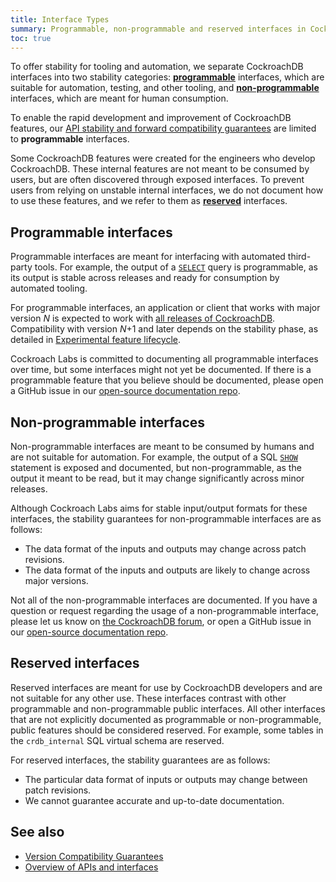 ```yaml
---
title: Interface Types
summary: Programmable, non-programmable and reserved interfaces in CockroachDB.
toc: true
---
```


To offer stability for tooling and automation, we separate CockroachDB interfaces into two stability categories: [**programmable**](#programmable-interfaces) interfaces, which are suitable for automation, testing, and other tooling, and [**non-programmable**](#non-programmable-interfaces) interfaces, which are meant for human consumption.

To enable the rapid development and improvement of CockroachDB features, our [API stability and forward compatibility guarantees](compatibility-and-programmability-guarantees.html) are limited to **programmable** interfaces.

Some CockroachDB features were created for the engineers who develop CockroachDB. These internal features are not meant to be consumed by users, but are often discovered through exposed interfaces. To prevent users from relying on unstable internal interfaces, we do not document how to use these features, and we refer to them as [**reserved**](#reserved-interfaces) interfaces.

## Programmable interfaces

Programmable interfaces are meant for interfacing with automated third-party tools. For example, the output of a [`SELECT`](selection-queries.html) query is programmable, as its output is stable across releases and ready for consumption by automated tooling.

For programmable interfaces, an application or client that works with major version *N* is
expected to work with [all releases of CockroachDB](compatibility-and-programmability-guarantees.html#version-and-patch-definitions). Compatibility with version
*N*+1 and later depends on the stability phase, as detailed in
[Experimental feature lifecycle](experimental-feature-lifecycle.html).

Cockroach Labs is committed to documenting all programmable interfaces over time, but some interfaces might not yet be documented. If there is a programmable feature that you believe should be documented, please open a GitHub issue in our [open-source documentation repo](https://github.com/cockroachdb/docs/issues/new).

## Non-programmable interfaces

Non-programmable interfaces are meant to be consumed by humans and are not suitable for automation. For example, the output of a SQL [`SHOW`](show-vars.html)
statement is exposed and documented, but non-programmable, as the output it meant to be read, but it may change significantly across minor releases.

Although Cockroach Labs aims for stable input/output formats for these interfaces, the stability guarantees for non-programmable interfaces are as follows:

- The data format of the inputs and outputs may change across patch
  revisions.
- The data format of the inputs and outputs are likely to change
  across major versions.

Not all of the non-programmable interfaces are documented. If you have a question or request regarding the usage of a non-programmable interface, please let us know on [the CockroachDB forum](https://forum.cockroachlabs.com/), or open a GitHub issue in our [open-source documentation repo](https://github.com/cockroachdb/docs/issues/new).

## Reserved interfaces

Reserved interfaces are meant for use by CockroachDB developers and are not suitable for any other use. These interfaces contrast with other programmable and non-programmable public interfaces. All other interfaces that are not explicitly documented as programmable or non-programmable, public features should be considered reserved. For example, some tables in the `crdb_internal` SQL virtual schema are reserved.

For reserved interfaces, the stability guarantees are as follows:

- The particular data format of inputs or outputs may change between
  patch revisions.
- We cannot guarantee accurate and up-to-date documentation.

## See also

- [Version Compatibility Guarantees](compatibility-and-programmability-guarantees.html)
- [Overview of APIs and interfaces](overview-of-apis-and-interfaces.html)
